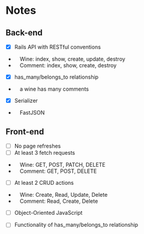 # Notes
## Back-end
- [x] Rails API with RESTful conventions
+ &ensp;&ensp;Wine: index, show, create, update, destroy
+ &ensp;&ensp;Comment: index, show, create, destroy
- [x] has_many/belongs_to relationship
+ &ensp;&ensp;a wine has many comments
- [x] Serializer
+ &ensp;&ensp;FastJSON

## Front-end
- [ ] No page refreshes
- [ ] At least 3 fetch requests
+ &ensp;&ensp;Wine: GET, POST, PATCH, DELETE
+ &ensp;&ensp;Comment: GET, POST, DELETE
- [ ] At least 2 CRUD actions
+ &ensp;&ensp;Wine: Create, Read, Update, Delete
+ &ensp;&ensp;Comment: Read, Create, Delete
- [ ] Object-Oriented JavaScript
- [ ] Functionality of has_many/belongs_to relationship

